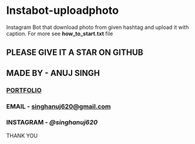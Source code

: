 # Instabot-uploadphoto
Instagram Bot that download photo from given hashtag and upload it with caption. For more see __how_to_start.txt__ file


## PLEASE GIVE IT A STAR ON GITHUB

## MADE BY - ANUJ SINGH

### [PORTFOLIO](https://singhanuj620.github.io/portfolio/)

### EMAIL - singhanuj620@gmail.com

### INSTAGRAM - _@singhanuj620_

THANK YOU
